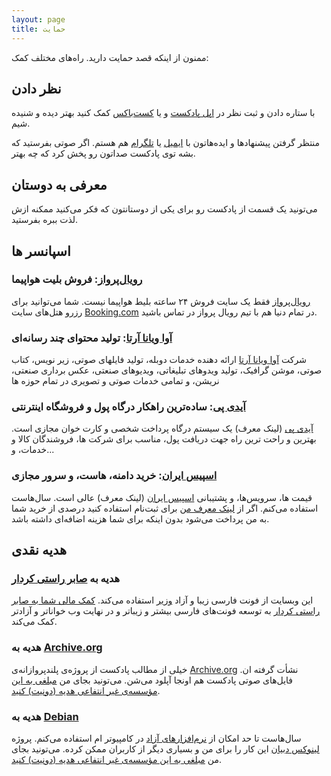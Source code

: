```yaml
---
layout: page
title: حمایت
---
```

ممنون از اینکه قصد حمایت دارید. راه‌های مختلف کمک:

## نظر دادن

با ستاره دادن و ثبت نظر در [اپل پادکست](https://itunes.apple.com/us/podcast/%D9%85-%D8%AD%D8%B3%D9%86/id1431035380?mt=2) و یا [کست‌باکس](https://castbox.fm/channel/%D9%85%D9%90%D8%AD%D8%B3%D9%86-id1446853) کمک کنید بهتر دیده و شنیده شیم.

منتظر گرفتن پیشنهادها و ایده‌هاتون با [ایمیل](mailto:me@mehsen.com) یا [تلگرام](https://t.me/mehsend/) هم هستم. اگر صوتی بفرستید که بشه توی پادکست صداتون رو پخش کرد که چه بهتر.

## معرفی به دوستان

می‌تونید یک قسمت از پادکست رو برای یکی از دوستانتون که فکر می‌کنید ممکنه ازش لذت ببره بفرستید.

## اسپانسر ها

### [رویال‌پرواز](http://royalparvaz.com): فروش بلیت هواپیما

[رویال‌پرواز](http://royalparvaz.com) فقط یک سایت فروش ۲۴ ساعته بلیط هواپیما نیست. شما می‌توانید برای رزرو هتل‌های سایت [Booking.com](https://www.booking.com/) در تمام دنیا هم با تیم رویال پرواز در تماس باشید.

### [آوا ویانا آرتا](https://avaviana.com): تولید محتوای چند رسانه‌ای

شرکت [آوا ویانا آرتا](https://avaviana.com) ارائه دهنده خدمات دوبله، تولید فایلهای صوتی، زیر نویس، کتاب صوتی، موشن گرافیک، تولید ویدوهای تبلیغاتی، ویدیوهای صنعتی، عکس برداری صنعتی، نریشن، و تمامی خدمات صوتی و تصویری در تمام حوزه ها

### [آیدی پی](https://idpay.ir/s/156886): ساده‌ترین راهکار درگاه پول و فروشگاه اینترنتی

[آیدی پی](https://idpay.ir/s/156886) (لینک معرف) یک سیستم درگاه پرداخت شخصی و کارت خوان مجازی است. بهترین و راحت ترین راه جهت دریافت پول، مناسب برای شرکت ها، فروشندگان کالا و خدمات، و... 

### [اسپیس ایران](https://portal.spaceiran.com/aff.php?aff=221): خرید دامنه، هاست، و سرور مجازی

قیمت ها، سرویس‌ها، و پشتیبانی [اسپیس ایران](https://portal.spaceiran.com/aff.php?aff=221) (لینک معرف) عالی است. سال‌هاست استفاده می‌کنم. اگر از [لینک معرف من](https://portal.spaceiran.com/aff.php?aff=221) برای ثبت‌نام استفاده کنید درصدی از خرید شما به من پرداخت می‌شود بدون اینکه برای شما هزینه اضافه‌ای داشته باشد.

## هدیه نقدی

### هدیه به [صابر راستی کردار](http://rastikerdar.github.io/)

این وبسایت از فونت فارسی زیبا و آزاد [وزیر](http://rastikerdar.github.io/vazir-font/) استفاده می‌کند. [کمک مالی شما به صابر راستی کردار](https://www.payping.ir/saber) به توسعه فونت‌های فارسی بیشتر و زیباتر و در نهایت وب خواناتر و آزادتر کمک می‌کند.

### هدیه به [Archive.org](https://archive.org)

خیلی از مطالب پادکست از پروژه‌ی پلندپروازانه‌ی [Archive.org](https://archive.org/) نشأت گرفته ان. فایل‌های صوتی پادکست هم اونجا آپلود می‌شن. می‌تونید بجای من [مبلغی به این مؤسسه‌ی غیر انتفاعی هدیه (دونیت) کنید](https://archive.org/donate/).

### هدیه به [Debian](https://www.debian.org)

سال‌هاست تا حد امکان از [نرم‌افزارهای آزاد](https://fa.wikipedia.org/wiki/%D9%86%D8%B1%D9%85%E2%80%8C%D8%A7%D9%81%D8%B2%D8%A7%D8%B1_%D8%A2%D8%B2%D8%A7%D8%AF) در کامپیوتر ام استفاده می‌کنم. پروژه [لینوکس دبیان](https://www.debian.org) این کار را برای من و بسیاری دیگر از کاربران ممکن کرده. می‌تونید بجای من [مبلغی به این مؤسسه‌ی غیر انتفاعی هدیه (دونیت) کنید](https://www.debian.org/donations).

